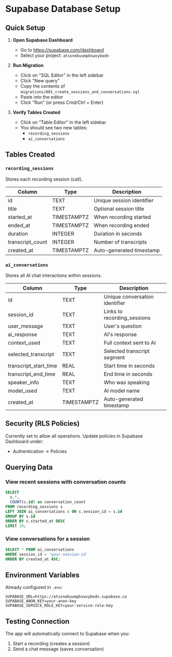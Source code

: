 # Supabase Database Setup

## Quick Setup

1. **Open Supabase Dashboard**
   - Go to https://supabase.com/dashboard
   - Select your project: `atssnebuumpbswxybodn`

2. **Run Migration**
   - Click on "SQL Editor" in the left sidebar
   - Click "New query"
   - Copy the contents of `migrations/001_create_sessions_and_conversations.sql`
   - Paste into the editor
   - Click "Run" (or press Cmd/Ctrl + Enter)

3. **Verify Tables Created**
   - Click on "Table Editor" in the left sidebar
   - You should see two new tables:
     - `recording_sessions`
     - `ai_conversations`

## Tables Created

### `recording_sessions`
Stores each recording session (call).

| Column | Type | Description |
|--------|------|-------------|
| id | TEXT | Unique session identifier |
| title | TEXT | Optional session title |
| started_at | TIMESTAMPTZ | When recording started |
| ended_at | TIMESTAMPTZ | When recording ended |
| duration | INTEGER | Duration in seconds |
| transcript_count | INTEGER | Number of transcripts |
| created_at | TIMESTAMPTZ | Auto-generated timestamp |

### `ai_conversations`
Stores all AI chat interactions within sessions.

| Column | Type | Description |
|--------|------|-------------|
| id | TEXT | Unique conversation identifier |
| session_id | TEXT | Links to recording_sessions |
| user_message | TEXT | User's question |
| ai_response | TEXT | AI's response |
| context_used | TEXT | Full context sent to AI |
| selected_transcript | TEXT | Selected transcript segment |
| transcript_start_time | REAL | Start time in seconds |
| transcript_end_time | REAL | End time in seconds |
| speaker_info | TEXT | Who was speaking |
| model_used | TEXT | AI model name |
| created_at | TIMESTAMPTZ | Auto-generated timestamp |

## Security (RLS Policies)

Currently set to allow all operations. Update policies in Supabase Dashboard under:
- Authentication → Policies

## Querying Data

### View recent sessions with conversation counts
```sql
SELECT
  s.*,
  COUNT(c.id) as conversation_count
FROM recording_sessions s
LEFT JOIN ai_conversations c ON c.session_id = s.id
GROUP BY s.id
ORDER BY s.started_at DESC
LIMIT 10;
```

### View conversations for a session
```sql
SELECT * FROM ai_conversations
WHERE session_id = 'your-session-id'
ORDER BY created_at ASC;
```

## Environment Variables

Already configured in `.env`:
```
SUPABASE_URL=https://atssnebuumpbswxybodn.supabase.co
SUPABASE_ANON_KEY=your-anon-key
SUPABASE_SERVICE_ROLE_KEY=your-service-role-key
```

## Testing Connection

The app will automatically connect to Supabase when you:
1. Start a recording (creates a session)
2. Send a chat message (saves conversation)
